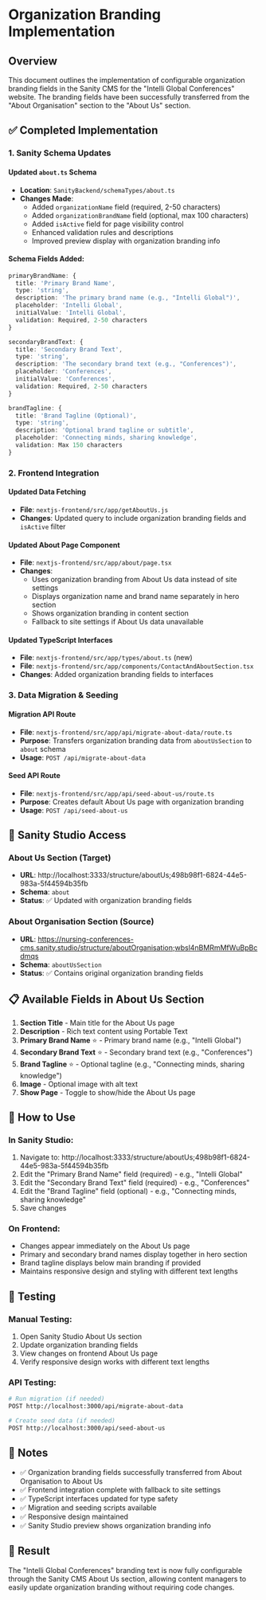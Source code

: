 # Organization Branding Implementation

## Overview
This document outlines the implementation of configurable organization branding fields in the Sanity CMS for the "Intelli Global Conferences" website. The branding fields have been successfully transferred from the "About Organisation" section to the "About Us" section.

## ✅ Completed Implementation

### 1. **Sanity Schema Updates**

#### Updated `about.ts` Schema
- **Location**: `SanityBackend/schemaTypes/about.ts`
- **Changes Made**:
  - Added `organizationName` field (required, 2-50 characters)
  - Added `organizationBrandName` field (optional, max 100 characters)
  - Added `isActive` field for page visibility control
  - Enhanced validation rules and descriptions
  - Improved preview display with organization branding info

#### Schema Fields Added:
```typescript
primaryBrandName: {
  title: 'Primary Brand Name',
  type: 'string',
  description: 'The primary brand name (e.g., "Intelli Global")',
  placeholder: 'Intelli Global',
  initialValue: 'Intelli Global',
  validation: Required, 2-50 characters
}

secondaryBrandText: {
  title: 'Secondary Brand Text',
  type: 'string',
  description: 'The secondary brand text (e.g., "Conferences")',
  placeholder: 'Conferences',
  initialValue: 'Conferences',
  validation: Required, 2-50 characters
}

brandTagline: {
  title: 'Brand Tagline (Optional)',
  type: 'string',
  description: 'Optional brand tagline or subtitle',
  placeholder: 'Connecting minds, sharing knowledge',
  validation: Max 150 characters
}
```

### 2. **Frontend Integration**

#### Updated Data Fetching
- **File**: `nextjs-frontend/src/app/getAboutUs.js`
- **Changes**: Updated query to include organization branding fields and `isActive` filter

#### Updated About Page Component
- **File**: `nextjs-frontend/src/app/about/page.tsx`
- **Changes**:
  - Uses organization branding from About Us data instead of site settings
  - Displays organization name and brand name separately in hero section
  - Shows organization branding in content section
  - Fallback to site settings if About Us data unavailable

#### Updated TypeScript Interfaces
- **File**: `nextjs-frontend/src/app/types/about.ts` (new)
- **File**: `nextjs-frontend/src/app/components/ContactAndAboutSection.tsx`
- **Changes**: Added organization branding fields to interfaces

### 3. **Data Migration & Seeding**

#### Migration API Route
- **File**: `nextjs-frontend/src/app/api/migrate-about-data/route.ts`
- **Purpose**: Transfers organization branding data from `aboutUsSection` to `about` schema
- **Usage**: `POST /api/migrate-about-data`

#### Seed API Route  
- **File**: `nextjs-frontend/src/app/api/seed-about-us/route.ts`
- **Purpose**: Creates default About Us page with organization branding
- **Usage**: `POST /api/seed-about-us`

## 🎯 **Sanity Studio Access**

### About Us Section (Target)
- **URL**: http://localhost:3333/structure/aboutUs;498b98f1-6824-44e5-983a-5f44594b35fb
- **Schema**: `about`
- **Status**: ✅ Updated with organization branding fields

### About Organisation Section (Source)
- **URL**: https://nursing-conferences-cms.sanity.studio/structure/aboutOrganisation;wbsl4nBMRmMfWuBpBcdmqs
- **Schema**: `aboutUsSection`
- **Status**: ✅ Contains original organization branding fields

## 📋 **Available Fields in About Us Section**

1. **Section Title** - Main title for the About Us page
2. **Description** - Rich text content using Portable Text
3. **Primary Brand Name** ⭐ - Primary brand name (e.g., "Intelli Global")
4. **Secondary Brand Text** ⭐ - Secondary brand text (e.g., "Conferences")
5. **Brand Tagline** ⭐ - Optional tagline (e.g., "Connecting minds, sharing knowledge")
6. **Image** - Optional image with alt text
7. **Show Page** - Toggle to show/hide the About Us page

## 🔧 **How to Use**

### In Sanity Studio:
1. Navigate to: http://localhost:3333/structure/aboutUs;498b98f1-6824-44e5-983a-5f44594b35fb
2. Edit the "Primary Brand Name" field (required) - e.g., "Intelli Global"
3. Edit the "Secondary Brand Text" field (required) - e.g., "Conferences"
4. Edit the "Brand Tagline" field (optional) - e.g., "Connecting minds, sharing knowledge"
5. Save changes

### On Frontend:
- Changes appear immediately on the About Us page
- Primary and secondary brand names display together in hero section
- Brand tagline displays below main branding if provided
- Maintains responsive design and styling with different text lengths

## 🚀 **Testing**

### Manual Testing:
1. Open Sanity Studio About Us section
2. Update organization branding fields
3. View changes on frontend About Us page
4. Verify responsive design works with different text lengths

### API Testing:
```bash
# Run migration (if needed)
POST http://localhost:3000/api/migrate-about-data

# Create seed data (if needed)  
POST http://localhost:3000/api/seed-about-us
```

## 📝 **Notes**

- ✅ Organization branding fields successfully transferred from About Organisation to About Us
- ✅ Frontend integration complete with fallback to site settings
- ✅ TypeScript interfaces updated for type safety
- ✅ Migration and seeding scripts available
- ✅ Responsive design maintained
- ✅ Sanity Studio preview shows organization branding info

## 🎉 **Result**

The "Intelli Global Conferences" branding text is now fully configurable through the Sanity CMS About Us section, allowing content managers to easily update organization branding without requiring code changes.
